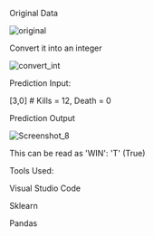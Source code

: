Original Data

![original](https://user-images.githubusercontent.com/64541739/157403362-38527a88-5ed8-4bb0-8a1e-161f47da29a8.png)

Convert it into an integer

![convert_int](https://user-images.githubusercontent.com/64541739/157403354-2092fc41-bb29-4e62-adb5-0971085ef3d8.png)

Prediction Input: 

[3,0] # Kills = 12, Death = 0

Prediction Output

![Screenshot_8](https://user-images.githubusercontent.com/64541739/157403735-26933e41-a581-45c6-87de-225100435b82.png)

This can be read as 'WIN': 'T' (True)

Tools Used:

Visual Studio Code

Sklearn

Pandas
